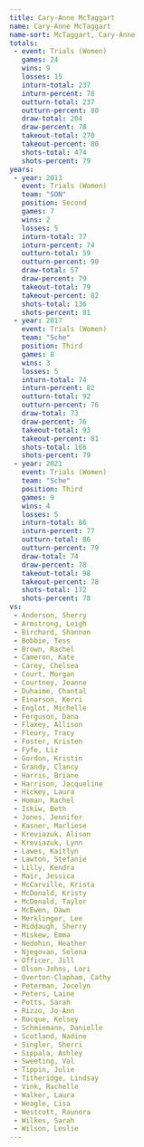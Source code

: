 ```yaml
---
title: Cary-Anne McTaggart
name: Cary-Anne McTaggart
name-sort: McTaggart, Cary-Anne
totals:
 - event: Trials (Women)
   games: 24
   wins: 9
   losses: 15
   inturn-total: 237
   inturn-percent: 78
   outturn-total: 237
   outturn-percent: 80
   draw-total: 204
   draw-percent: 78
   takeout-total: 270
   takeout-percent: 80
   shots-total: 474
   shots-percent: 79
years:
 - year: 2013
   event: Trials (Women)
   team: "SON"
   position: Second
   games: 7
   wins: 2
   losses: 5
   inturn-total: 77
   inturn-percent: 74
   outturn-total: 59
   outturn-percent: 90
   draw-total: 57
   draw-percent: 79
   takeout-total: 79
   takeout-percent: 82
   shots-total: 136
   shots-percent: 81
 - year: 2017
   event: Trials (Women)
   team: "Sche"
   position: Third
   games: 8
   wins: 3
   losses: 5
   inturn-total: 74
   inturn-percent: 82
   outturn-total: 92
   outturn-percent: 76
   draw-total: 73
   draw-percent: 76
   takeout-total: 93
   takeout-percent: 81
   shots-total: 166
   shots-percent: 79
 - year: 2021
   event: Trials (Women)
   team: "Sche"
   position: Third
   games: 9
   wins: 4
   losses: 5
   inturn-total: 86
   inturn-percent: 77
   outturn-total: 86
   outturn-percent: 79
   draw-total: 74
   draw-percent: 78
   takeout-total: 98
   takeout-percent: 78
   shots-total: 172
   shots-percent: 78
vs:
 - Anderson, Sherry
 - Armstrong, Leigh
 - Birchard, Shannon
 - Bobbie, Tess
 - Brown, Rachel
 - Cameron, Kate
 - Carey, Chelsea
 - Court, Morgan
 - Courtney, Joanne
 - Duhaime, Chantal
 - Einarson, Kerri
 - Englot, Michelle
 - Ferguson, Dana
 - Flaxey, Allison
 - Fleury, Tracy
 - Foster, Kristen
 - Fyfe, Liz
 - Gordon, Kristin
 - Grandy, Clancy
 - Harris, Briane
 - Harrison, Jacqueline
 - Hickey, Laura
 - Homan, Rachel
 - Iskiw, Beth
 - Jones, Jennifer
 - Kasner, Marliese
 - Kreviazuk, Alison
 - Kreviazuk, Lynn
 - Lawes, Kaitlyn
 - Lawton, Stefanie
 - Lilly, Kendra
 - Mair, Jessica
 - McCarville, Krista
 - McDonald, Kristy
 - McDonald, Taylor
 - McEwen, Dawn
 - Merklinger, Lee
 - Middaugh, Sherry
 - Miskew, Emma
 - Nedohin, Heather
 - Njegovan, Selena
 - Officer, Jill
 - Olson-Johns, Lori
 - Overton-Clapham, Cathy
 - Peterman, Jocelyn
 - Peters, Laine
 - Potts, Sarah
 - Rizzo, Jo-Ann
 - Rocque, Kelsey
 - Schmiemann, Danielle
 - Scotland, Nadine
 - Singler, Sherri
 - Sippala, Ashley
 - Sweeting, Val
 - Tippin, Julie
 - Titheridge, Lindsay
 - Vink, Rachelle
 - Walker, Laura
 - Weagle, Lisa
 - Westcott, Raunora
 - Wilkes, Sarah
 - Wilson, Leslie
---
```

